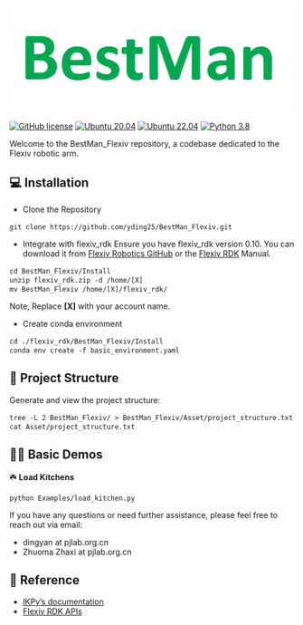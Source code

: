 <img src="docs/BestMan_logo.png" alt="BestMan Logo" width="500"/>

<!-- # BestMan_Flexiv - A Pybullet-based Mobile Manipulator Simulator -->
[![GitHub license](https://img.shields.io/badge/license-MIT-blue.svg)](https://github.com/facebookresearch/home-robot/blob/main/LICENSE)
[![Ubuntu 20.04](https://img.shields.io/badge/Ubuntu-20.04-orange.svg)](https://releases.ubuntu.com/20.04/)
[![Ubuntu 22.04](https://img.shields.io/badge/Ubuntu-22.04-orange.svg)](https://releases.ubuntu.com/22.04/)
[![Python 3.8](https://img.shields.io/badge/python-3.8-blue.svg)](https://www.python.org/downloads/release/python-370/)
<!-- [![pre-commit](https://img.shields.io/badge/pre--commit-enabled-brightgreen?logo=pre-commit&logoColor=white)](https://github.com/pre-commit/pre-commit)
[![Code style: black](https://img.shields.io/badge/code%20style-black-000000.svg)](https://github.com/psf/black)
[![Imports: isort](https://img.shields.io/badge/%20imports-isort-%231674b1?style=flat)](https://timothycrosley.github.io/isort/) -->

Welcome to the BestMan_Flexiv repository, a codebase dedicated to the Flexiv robotic arm.

## 💻 Installation

- Clone the Repository

```
git clone https://github.com/yding25/BestMan_Flexiv.git
```

- Integrate with flexiv_rdk 
Ensure you have flexiv_rdk version 0.10. You can download it from [Flexiv Robotics GitHub](https://github.com/flexivrobotics/flexiv_rdk.git) or the [Flexiv RDK](https://rdk.flexiv.com/manual/getting_started.html#setup-and-run-python-rdk) Manual.
```
cd BestMan_Flexiv/Install
unzip flexiv_rdk.zip -d /home/[X]
mv BestMan_Flexiv /home/[X]/flexiv_rdk/
```
Note, Replace **[X]** with your account name.

- Create conda environment

```
cd ./flexiv_rdk/BestMan_Flexiv/Install
conda env create -f basic_environment.yaml
```

## 🔎 Project Structure
Generate and view the project structure:
```
tree -L 2 BestMan_Flexiv/ > BestMan_Flexiv/Asset/project_structure.txt
cat Asset/project_structure.txt
```

## 👨‍💻 Basic Demos
:shamrock: **Load Kitchens**

```
python Examples/load_kitchen.py
```

If you have any questions or need further assistance, please feel free to reach out via email:
- dingyan at pjlab.org.cn
- Zhuoma Zhaxi at pjlab.org.cn


##  :handshake: Reference
- [IKPy’s documentation](https://ikpy.readthedocs.io/en/latest/index.html)
- [Flexiv RDK APIs](https://rdk.flexiv.cn/api/index.html)
